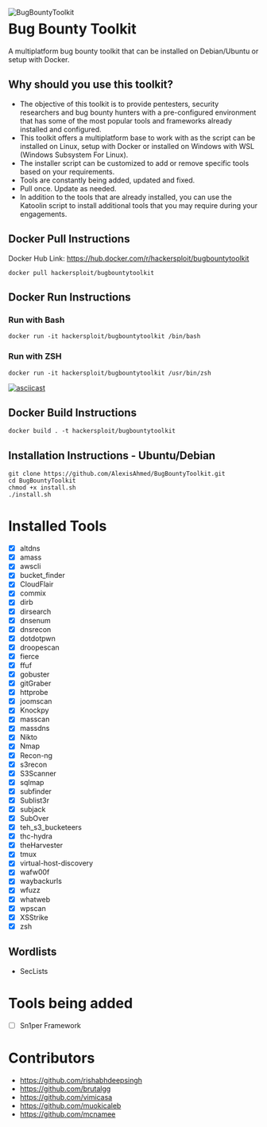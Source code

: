 <img src="https://hackersploit.org/wp-content/uploads/2020/12/Bug-Bounty-Toolkit-No-Image-758x426.png"
     alt="BugBountyToolkit"
     style="float: left; margin-right: 10px;" />

# Bug Bounty Toolkit
A multiplatform bug bounty toolkit that can be installed on Debian/Ubuntu or setup with Docker.

## Why should you use this toolkit?
- The objective of this toolkit is to provide pentesters, security researchers and bug bounty hunters with a pre-configured environment that has some of the most popular tools and frameworks already installed and configured.
- This toolkit offers a multiplatform base to work with as the script can be installed on Linux, setup with Docker or installed on Windows with WSL (Windows Subsystem For Linux).
- The installer script can be customized to add or remove specific tools based on your requirements.
- Tools are constantly being added, updated and fixed.
- Pull once. Update as needed.
- In addition to the tools that are already installed, you can use the Katoolin script to install additional tools that you may require during your engagements.

## Docker Pull Instructions
Docker Hub Link: https://hub.docker.com/r/hackersploit/bugbountytoolkit

```
docker pull hackersploit/bugbountytoolkit
```
## Docker Run Instructions
### Run with Bash
```
docker run -it hackersploit/bugbountytoolkit /bin/bash
```
### Run with ZSH
```
docker run -it hackersploit/bugbountytoolkit /usr/bin/zsh
```

[![asciicast](https://asciinema.org/a/sMorBlA5yzTIwfdiWzdRR3yEh.svg)](https://asciinema.org/a/sMorBlA5yzTIwfdiWzdRR3yEh)

## Docker Build Instructions
```
docker build . -t hackersploit/bugbountytoolkit
```

## Installation Instructions - Ubuntu/Debian
```
git clone https://github.com/AlexisAhmed/BugBountyToolkit.git
cd BugBountyToolkit
chmod +x install.sh
./install.sh
```

# Installed Tools
- [x] altdns
- [x] amass
- [x] awscli
- [x] bucket_finder
- [x] CloudFlair
- [x] commix
- [x] dirb
- [x] dirsearch
- [x] dnsenum
- [x] dnsrecon
- [x] dotdotpwn
- [x] droopescan
- [x] fierce
- [x] ffuf
- [x] gobuster
- [x] gitGraber
- [x] httprobe
- [x] joomscan
- [x] Knockpy
- [x] masscan
- [x] massdns
- [x] Nikto
- [x] Nmap
- [x] Recon-ng
- [x] s3recon
- [x] S3Scanner
- [x] sqlmap
- [x] subfinder
- [x] Sublist3r
- [x] subjack
- [x] SubOver
- [x] teh_s3_bucketeers
- [x] thc-hydra
- [x] theHarvester
- [x] tmux
- [x] virtual-host-discovery
- [x] wafw00f
- [x] waybackurls
- [x] wfuzz
- [x] whatweb
- [x] wpscan
- [x] XSStrike
- [x] zsh

## Wordlists
- SecLists 

# Tools being added
- [ ] Sn1per Framework

# Contributors
- https://github.com/rishabhdeepsingh
- https://github.com/brutalgg 
- https://github.com/vimicasa
- https://github.com/muokicaleb
- https://github.com/mcnamee

